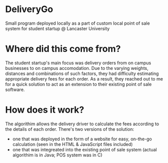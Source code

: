 # DeliveryGo
Small program deployed locally as a part of custom local point of sale system for student startup @ Lancaster University

# Where did this come from?
The student startup's main focus was delivery orders from on campus businesses to on campus accomodation. 
Due to the varying weights, distances and combinations of such factors, they had difficulty estimating appropriate delivery fees for each order.
As a result, they reached out to me for a quick solution to act as an extension to their existing point of sale software.

# How does it work?
The algorithim allows the delivery driver to calculate the fees according to the details of each order. 
There's two versions of the solution:
- one that was deployed in the form of a website for easy, on-the-go calculation (seen in the HTML & JavaScript files included)
- one that was integreated into the existing point of sale system (actual algorithim is in Java; POS system was in C)
